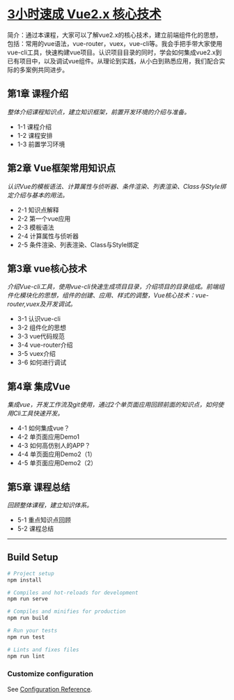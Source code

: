 # [3小时速成 Vue2.x 核心技术](https://www.imooc.com/learn/1091)
简介：通过本课程，大家可以了解vue2.x的核心技术，建立前端组件化的思想，包括：常用的vue语法，vue-router，vuex，vue-cli等。我会手把手带大家使用vue-cli工具，快速构建vue项目。认识项目目录的同时，学会如何集成vue2.x到已有项目中，以及调试vue组件。从理论到实践，从小白到熟悉应用，我们配合实际的多案例共同进步。

## 第1章 课程介绍
*整体介绍课程知识点，建立知识框架，前置开发环境的介绍与准备。*
- 1-1 课程介绍
- 1-2 课程安排
- 1-3 前置学习环境

## 第2章 Vue框架常用知识点
*认识Vue的模板语法、计算属性与侦听器、条件渲染、列表渲染、Class与Style绑定介绍与基本的用法。*
- 2-1 知识点解释
- 2-2 第一个vue应用
- 2-3 模板语法
- 2-4 计算属性与侦听器
- 2-5 条件渲染、列表渲染、Class与Style绑定

## 第3章 vue核心技术
*介绍Vue-cli工具，使用vue-cli快速生成项目目录，介绍项目的目录组成。前端组件化模块化的思想，组件的创建、应用、样式的调整，Vue核心技术：vue-router,vuex及开发调试。*
- 3-1 认识vue-cli
- 3-2 组件化的思想
- 3-3 vue代码规范
- 3-4 vue-router介绍
- 3-5 vuex介绍
- 3-6 如何进行调试

## 第4章 集成Vue
*集成vue，开发工作流及git使用，通过2个单页面应用回顾前面的知识点，如何使用Cli工具快速开发。*
- 4-1 如何集成vue？
- 4-2 单页面应用Demo1
- 4-3 如何高仿别人的APP？
- 4-4 单页面应用Demo2（1）
- 4-5 单页面应用Demo2（2）

## 第5章 课程总结
*回顾整体课程，建立知识体系。*
- 5-1 重点知识点回顾
- 5-2 课程总结
---
## Build Setup

``` bash
# Project setup
npm install

# Compiles and hot-reloads for development
npm run serve

# Compiles and minifies for production
npm run build

# Run your tests
npm run test

# Lints and fixes files
npm run lint
```

### Customize configuration
See [Configuration Reference](https://cli.vuejs.org/config/).
